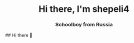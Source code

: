 <div id="header" style="text-align: center">
  <h1>Hi there, I'm shepeli4</h1>
  <h3>Schoolboy from Russia</h3>
</div>
## Hi there 👋

<!--
**shepeli4/shepeli4** is a ✨ _special_ ✨ repository because its `README.md` (this file) appears on your GitHub profile.

Here are some ideas to get you started:

- 🔭 I’m currently working on ...
- 🌱 I’m currently learning ...
- 👯 I’m looking to collaborate on ...
- 🤔 I’m looking for help with ...
- 💬 Ask me about ...
- 📫 How to reach me: ...
- 😄 Pronouns: ...
- ⚡ Fun fact: ...
-->
